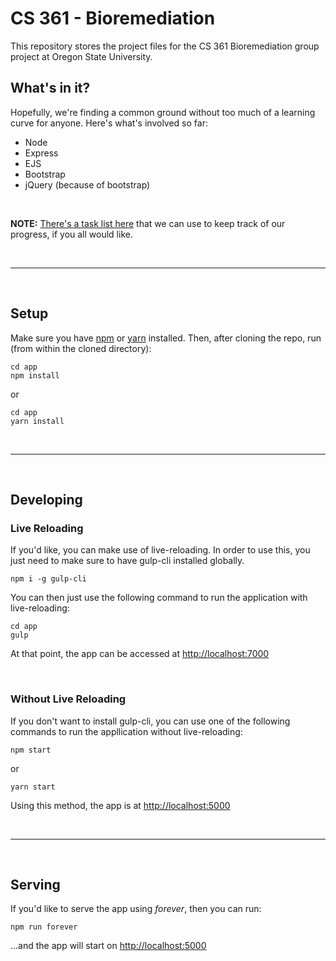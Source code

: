 # CS 361 - Bioremediation

This repository stores the project files for the CS 361 Bioremediation group project at Oregon State University.


## What's in it?
Hopefully, we're finding a common ground without too much of a learning curve for anyone. Here's what's involved so far:
- Node
- Express
- EJS
- Bootstrap
- jQuery (because of bootstrap)


<br>

**NOTE:** [There's a task list here](https://github.com/taylor-jones/cs361-bioremediation/projects/1) that we can use to keep track of our progress, if you all would like.


<br><hr><br>

## Setup
Make sure you have [npm](https://www.npmjs.com/get-npm) or [yarn](https://yarnpkg.com/en/) installed. Then, after cloning the repo, run (from within the cloned directory):
```
cd app
npm install
```
or
```
cd app
yarn install
```

<br><hr><br>

## Developing
### Live Reloading

If you'd like, you can make use of live-reloading. In order to use this, you just need to make sure to have gulp-cli installed globally.
```
npm i -g gulp-cli
```

You can then just use the following command to run the application with live-reloading:
```
cd app
gulp
```
At that point, the app can be accessed at [http://localhost:7000](http://localhost:7000)


<br>

### Without Live Reloading
If you don't want to install gulp-cli, you can use one of the following commands to run the appllication without live-reloading:

```
npm start
```
or
```
yarn start
```
Using this method, the app is at [http://localhost:5000](http://localhost:5000)

<br><hr><br>

## Serving
If you'd like to serve the app using _forever_, then you can run:
```
npm run forever
```
...and the app will start on [http://localhost:5000](http://localhost:5000)